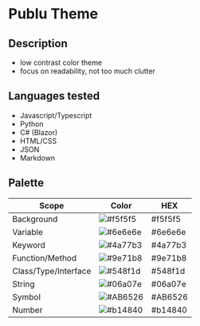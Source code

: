 # Publu Theme



## Description

- low contrast color theme 
- focus on readability, not too much clutter


## Languages tested

- Javascript/Typescript
- Python
- C# (Blazor)
- HTML/CSS
- JSON
- Markdown


## Palette

| Scope                | Color                                                     | HEX     |
| -------------------- | --------------------------------------------------------- | ------- |
| Background           | ![#f5f5f5](https://via.placeholder.com/35/f5f5f5/?text=+) | #f5f5f5 |
| Variable             | ![#6e6e6e](https://via.placeholder.com/35/6e6e6e/?text=+) | #6e6e6e |
| Keyword              | ![#4a77b3](https://via.placeholder.com/35/4a77b3/?text=+) | #4a77b3 |
| Function/Method      | ![#9e71b8](https://via.placeholder.com/35/9268aa/?text=+) | #9e71b8 |
| Class/Type/Interface | ![#548f1d](https://via.placeholder.com/35/548f1d/?text=+) | #548f1d |
| String               | ![#06a07e](https://via.placeholder.com/35/06a07e/?text=+) | #06a07e |
| Symbol               | ![#AB6526](https://via.placeholder.com/35/AB6526/?text=+) | #AB6526 |
| Number               | ![#b14840](https://via.placeholder.com/35/b14840/?text=+) | #b14840 |

